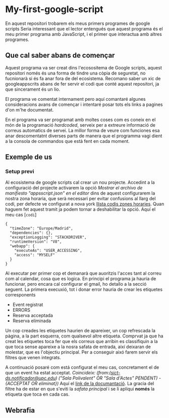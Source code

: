 # My-first-google-script
En aquest repositori trobarem els meus primers programes de google scripts
Seria interessant que el lector entengués que aquest programa és el meu primer programa amb JavaScript, i el primer que interactua amb altres programes. 
## Que cal saber abans de començar
Aquest programa va ser creat dins l'ecosositema de Google scripts, aquest repositori només és una forma de tindre una còpia de seguretat, no fucnionarà si és fa anar fora de del ecosistema. Recomano saber un xic de googleappscrits abans de fer servir el codi que conté aquest repositori, ja que sincerament és un lio.

El programa ve comentat internament pero aquí comantaré algunes consideracions avans de començar i intentaré posar tots els links a pagines d'on m'he documentat.

En el programa  va ser programat amb moltes coses com es coneix en el món de la programació *hardcoded*, serveix per a extreure informació de correus automatics de servei. La millor forma de veure com funciones esa anar descomentatnt diverses parts de manera que el programma vagi dient a la consola de commandos que està fent en cada moment.

## Exemple de us
### Setup previ
Al ecosistema de google scripts cal crear un nou projecte. Accedint a la configuració del projecte activarem la opció *Mostrar el archivo de manifiesto "appsscript.json" en el editor*  dins de aquest configurarem la nostra zona horaria, que serà necessari per evitar confusions al llarg del codi, per defecte ve configurat a nova york [llista codis zones horaries](http://joda-time.sourceforge.net/timezones.html). Quan haguem fet aquest tramit ja podem tornar a deshabilitar la opció. Aquí el meu cas [`codi`]
```
{
  "timeZone": "Europe/Madrid",
  "dependencies": {},
  "exceptionLogging": "STACKDRIVER",
  "runtimeVersion": "V8",
  "webapp": {
    "executeAs": "USER_ACCESSING",
    "access": "MYSELF"
  }
}
```

Al executar per primer cop et demanarà que auoritzis l'acces tant al correu com al calendar, cosa que es logica. 
En principi el programa ja hauria de funcionar, pero encara cal configurar el gmail, ho detallo a la secció seguent. La primera execuxió, tot i donar error hauria de crear les etiquetes corresponents
* Event registrat
* ERRORS
* Reserva acceptada
* Reserva eliminada

Un cop creades les etiquetes haurien de apareixer, un cop refrescada la pàgina, a la part esquerra, com qualsevol altre etiqueta. Comprvat ja que ha creat les etiquetes toca fer que els correus que arribin es classifiquin a la que toca sense apareixe a la nosra safata de entrada, així deixaran de molestar, que es l'objectiu principal. Per a conseguir aixó farem servir els filtres que venen integrats. 

A continuació posaré com está configurat el meu cas, concretament el de que un event ha estat acceptat.
*Coincideix: (from:(sict-ds.notificador@upc.edu) ("Sala Polivalent" OR "Sala d'Actes" PENDENT) -{ACCEPTAT OR eliminat})*
Aquí el [link de la documantació](https://support.google.com/mail/answer/7190?hl=en). La gracia del filtre ha de estar en que s'eviti la *safata principal* i se li apliqui **només** la etiqueta que toca en cada cas.


## Webrafia
